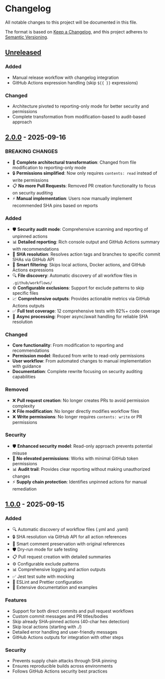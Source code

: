 # Changelog

All notable changes to this project will be documented in this file.

The format is based on [Keep a Changelog](https://keepachangelog.com/en/1.0.0/),
and this project adheres to [Semantic Versioning](https://semver.org/spec/v2.0.0.html).

## [Unreleased]

### Added
- Manual release workflow with changelog integration
- GitHub Actions expression handling (skip `${{ }}` expressions)

### Changed
- Architecture pivoted to reporting-only mode for better security and permissions
- Complete transformation from modification-based to audit-based approach

## [2.0.0] - 2025-09-16

### BREAKING CHANGES
- 🔄 **Complete architectural transformation**: Changed from file modification to reporting-only mode
- 🔒 **Permissions simplified**: Now only requires `contents: read` instead of write permissions  
- 📋 **No more Pull Requests**: Removed PR creation functionality to focus on security auditing
- ⚡ **Manual implementation**: Users now manually implement recommended SHA pins based on reports

### Added
- 🛡️ **Security audit mode**: Comprehensive scanning and reporting of unpinned actions
- 📊 **Detailed reporting**: Rich console output and GitHub Actions summary with recommendations
- 🎯 **SHA resolution**: Resolves action tags and branches to specific commit SHAs via GitHub API
- 🚫 **Smart filtering**: Skips local actions, Docker actions, and GitHub Actions expressions
- 🔍 **File discovery**: Automatic discovery of all workflow files in `.github/workflows/`
- ⚙️ **Configurable exclusions**: Support for exclude patterns to skip specific files
- 📈 **Comprehensive outputs**: Provides actionable metrics via GitHub Actions outputs
- ✅ **Full test coverage**: 12 comprehensive tests with 92%+ code coverage
- 🔄 **Async processing**: Proper async/await handling for reliable SHA resolution

### Changed
- **Core functionality**: From modification to reporting and recommendations
- **Permission model**: Reduced from write to read-only permissions
- **User workflow**: From automated changes to manual implementation with guidance
- **Documentation**: Complete rewrite focusing on security auditing capabilities

### Removed
- ❌ **Pull request creation**: No longer creates PRs to avoid permission complexity
- ❌ **File modification**: No longer directly modifies workflow files
- ❌ **Write permissions**: No longer requires `contents: write` or PR permissions

### Security
- 🛡️ **Enhanced security model**: Read-only approach prevents potential misuse
- 🔐 **No elevated permissions**: Works with minimal GitHub token permissions
- 📊 **Audit trail**: Provides clear reporting without making unauthorized changes
- ⚡ **Supply chain protection**: Identifies unpinned actions for manual remediation

## [1.0.0] - 2025-09-15

### Added
- 🔍 Automatic discovery of workflow files (.yml and .yaml)
- 🔒 SHA resolution via GitHub API for all action references
- 💬 Smart comment preservation with original references
- 🛡️ Dry-run mode for safe testing
- 📋 Pull request creation with detailed summaries
- ⚙️ Configurable exclude patterns
- 📊 Comprehensive logging and action outputs
- ✅ Jest test suite with mocking
- 🎨 ESLint and Prettier configuration
- 📖 Extensive documentation and examples

### Features
- Support for both direct commits and pull request workflows
- Custom commit messages and PR titles/bodies
- Skip already SHA-pinned actions (40-char hex detection)
- Skip local actions (starting with ./)
- Detailed error handling and user-friendly messages
- GitHub Actions outputs for integration with other steps

### Security
- Prevents supply chain attacks through SHA pinning
- Ensures reproducible builds across environments
- Follows GitHub Actions security best practices

[unreleased]: https://github.com/Tatsinnit/sha-sentry/compare/v2.0.0...HEAD
[2.0.0]: https://github.com/Tatsinnit/sha-sentry/compare/v1.0.0...v2.0.0
[1.0.0]: https://github.com/Tatsinnit/sha-sentry/releases/tag/v1.0.0